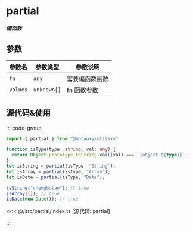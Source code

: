 # partial

**_偏函数_**

## 参数

| 参数名 | 参数类型 | 参数说明       |
| ------ | -------- | -------------- |
| `fn`   | `any`    | 需要偏函数函数 |
| `values` | `unknown[]`  | fn 函数参数    |

## 源代码&使用

::: code-group

```ts [使用]
import { partial } from "@botaoxy/utilsxy"

function isType(type: string, val: any) {
  return Object.prototype.toString.call(val) === `[object ${type}]`;
}
let isString = partial(isType, "String");
let isArray = partial(isType, "Array");
let isDate = partial(isType, "Date");

isString("chengbotao"); // true
isArray([]); // true
isDate(new Date()); // true
```

<<< @/src/partial/index.ts [源代码: partial]

:::
